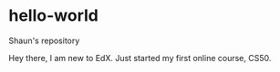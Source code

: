 # hello-world
Shaun's repository

Hey there, I am new to EdX.  Just started my first online course, CS50.
